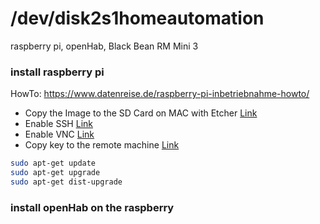 # /dev/disk2s1homeautomation
raspberry pi, openHab,  Black Bean RM Mini 3 

### install raspberry pi

HowTo: https://www.datenreise.de/raspberry-pi-inbetriebnahme-howto/

- Copy the Image to the SD Card on MAC with Etcher [Link](https://www.raspberrypi.org/documentation/installation/installing-images/README.md)
- Enable SSH  [Link](https://www.raspberrypi.org/documentation/remote-access/ssh/README.md)
- Enable VNC [Link](https://www.raspberrypi.org/documentation/remote-access/vnc/README.md)
- Copy key to the remote machine [Link](https://www.raspberrypi.org/documentation/remote-access/ssh/passwordless.md)

```bash
sudo apt-get update
sudo apt-get upgrade
sudo apt-get dist-upgrade
```
### install openHab on the raspberry

